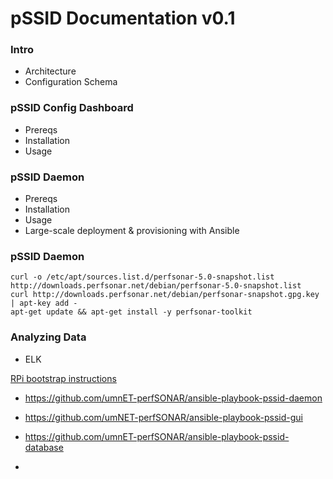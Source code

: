 # pSSID Documentation v0.1

### Intro
- Architecture
- Configuration Schema
### pSSID Config Dashboard
- Prereqs
- Installation
- Usage

### pSSID Daemon
- Prereqs
- Installation
- Usage
- Large-scale deployment & provisioning with Ansible

### pSSID Daemon
```
curl -o /etc/apt/sources.list.d/perfsonar-5.0-snapshot.list  http://downloads.perfsonar.net/debian/perfsonar-5.0-snapshot.list
curl http://downloads.perfsonar.net/debian/perfsonar-snapshot.gpg.key | apt-key add -
apt-get update && apt-get install -y perfsonar-toolkit
```

### Analyzing Data
- ELK

[RPi bootstrap instructions](RPi_bootstrap.MD)


 - https://github.com/umnET-perfSONAR/ansible-playbook-pssid-daemon

 - https://github.com/umNET-perfSONAR/ansible-playbook-pssid-gui

 - https://github.com/umnET-perfSONAR/ansible-playbook-pssid-database

 - 


